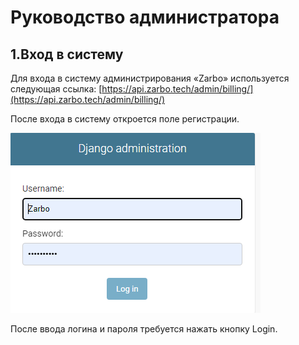 # Руководство администратора

## 1.Вход в систему

Для входа в систему администрирования «Zarbo» используется следующая ссылка: [https://api.zarbo.tech/admin/billing/](https://api.zarbo.tech/admin/billing/)

После входа в систему откроется поле регистрации.

![](./img/image1.png)

После ввода логина и пароля требуется нажать кнопку Login.
